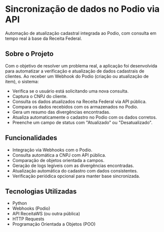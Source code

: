 # Sincronização de dados no Podio via API
Automação de atualização cadastral integrada ao Podio, com consulta em tempo real à base da Receita Federal.

## Sobre o Projeto

Com o objetivo de resolver um problema real, a aplicação foi desenvolvida para automatizar a verificação e atualização de dados cadastrais de clientes. Ao receber um Webhook do Podio (criação ou atualização de item), o sistema:

- Verifica se o usuário está solicitando uma nova consulta.
- Captura o CNPJ do cliente.
- Consulta os dados atualizados na Receita Federal via API pública.
- Compara os dados recebidos com os armazenados no Podio.
- Gera um resumo das divergências encontradas.
- Atualiza automaticamente o cadastro no Podio com os dados corretos.
- Preenche um campo de status com "Atualizado" ou "Desatualizado".

## Funcionalidades

- Integração via Webhooks com o Podio.
- Consulta automática a CNPJ com API pública.
- Comparação de objetos orientada a campos.
- Geração de logs legíveis com as divergências encontradas.
- Atualização automática do cadastro com dados consistentes.
- Verificação periódica opcional para manter base sincronizada.

## Tecnologias Utilizadas

- Python
- Webhooks (Podio)
- API ReceitaWS (ou outra pública)
- HTTP Requests
- Programação Orientada a Objetos (POO)
